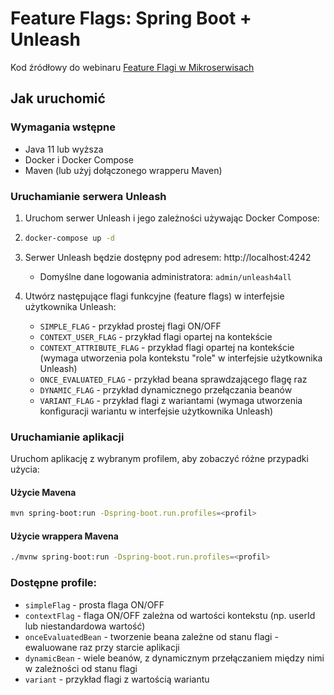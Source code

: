 # Feature Flags: Spring Boot \+ Unleash

Kod źródłowy do webinaru [Feature Flagi w Mikroserwisach](https://effectivedev.pl/webinar/feature-flags)

## Jak uruchomić

### Wymagania wstępne

* Java 11 lub wyższa
* Docker i Docker Compose
* Maven (lub użyj dołączonego wrapperu Maven)

### Uruchamianie serwera Unleash

1. Uruchom serwer Unleash i jego zależności używając Docker Compose:
   
2. ```bash
   docker-compose up -d
   ```

2. Serwer Unleash będzie dostępny pod adresem: http://localhost:4242
   - Domyślne dane logowania administratora: `admin/unleash4all`
3. Utwórz następujące flagi funkcyjne (feature flags) w interfejsie użytkownika Unleash:
   - `SIMPLE_FLAG` - przykład prostej flagi ON/OFF
   - `CONTEXT_USER_FLAG` - przykład flagi opartej na kontekście
   - `CONTEXT_ATTRIBUTE_FLAG` - przykład flagi opartej na kontekście (wymaga utworzenia pola kontekstu "role" w interfejsie użytkownika Unleash)
   - `ONCE_EVALUATED_FLAG` - przykład beana sprawdzającego flagę raz
   - `DYNAMIC_FLAG` - przykład dynamicznego przełączania beanów
   - `VARIANT_FLAG` - przykład flagi z wariantami (wymaga utworzenia konfiguracji wariantu w interfejsie użytkownika Unleash)

### Uruchamianie aplikacji

Uruchom aplikację z wybranym profilem, aby zobaczyć różne przypadki użycia:

#### Użycie Mavena  
```bash
mvn spring-boot:run -Dspring-boot.run.profiles=<profil>
```

#### Użycie wrappera Mavena
```bash
./mvnw spring-boot:run -Dspring-boot.run.profiles=<profil>
```

### Dostępne profile:

- `simpleFlag` - prosta flaga ON/OFF
- `contextFlag` - flaga ON/OFF zależna od wartości kontekstu (np. userId lub niestandardowa wartość)
- `onceEvaluatedBean` - tworzenie beana zależne od stanu flagi \- ewaluowane raz przy starcie aplikacji
- `dynamicBean` - wiele beanów, z dynamicznym przełączaniem między nimi w zależności od stanu flagi
- `variant` - przykład flagi z wartością wariantu